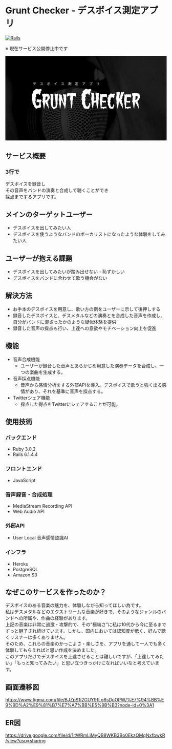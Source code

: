 # Grunt Checker - デスボイス測定アプリ
[![Rails](https://img.shields.io/badge/Rails-v6.1.4.4-CC0000)](https://rubygems.org/gems/rails/versions/6.1.4.4)

※ 現在サービス公開停止中です

![gruntchecker_ogp](https://raw.githubusercontent.com/snrrrns/grunt_checker/main/app/assets/images/ogp.png)

## サービス概要
### 3行で
デスボイスを録音し  
その音声をバンドの演奏と合成して聴くことができ  
採点までするアプリです。

## メインのターゲットユーザー
- デスボイスを出してみたい人
- デスボイスを使うようなバンドのボーカリストになったような体験をしてみたい人

## ユーザーが抱える課題
- デスボイスを出してみたいが踏み出せない・恥ずかしい
- デスボイスをバンドに合わせて歌う機会がない

## 解決方法
- お手本のデスボイスを用意し、歌い方の例をユーザーに示して後押しする
- 録音したデスボイスと、デスメタルなどの演奏とを合成した音声を作成し、自分がバンドに混ざったかのような疑似体験を提供
- 録音した音声の採点も行い、上達への意欲やモチベーション向上を促進

## 機能
- 音声合成機能  
  - ユーザーが録音した音声とあらかじめ用意した演奏データを合成し、一つの楽曲を生成する。
- 音声採点機能  
  - 音声から感情分析をする外部APIを導入。デスボイスで歌うと強く出る感情があり、それを基準に音声を採点する。
- Twitterシェア機能  
  - 採点した得点をTwitterにシェアすることが可能。

## 使用技術
### バックエンド
- Ruby 3.0.2
- Rails 6.1.4.4

### フロントエンド
- JavaScript

### 音声録音・合成処理
- MediaStream Recording API
- Web Audio API

### 外部API
- User Local 音声感情認識AI

### インフラ
- Heroku
- PostgreSQL
- Amazon S3

## なぜこのサービスを作ったのか？
デスボイスのある音楽の魅力を、体験しながら知ってほしい為です。   
私はデスメタルなどのエクストリームな音楽が好きで、そのようなジャンルのバンドへの所属や、作曲の経験があります。  
上記の音楽は非常に過激・攻撃的で、その"極端さ"に私は10代から今に至るまでずっと魅了され続けています。しかし、国内においては認知度が低く、好んで聴くリスナーは多くありません。  
そのため、これらの音楽のかっこよさ・楽しさを、アプリを通して一人でも多く体験してもらえればと思い作成を決めました。  
このアプリだけでデスボイスを上達させることは難しいですが、「上達してみたい」「もっと知ってみたい」と思い立つきっかけになればいいなと考えています。 

## 画面遷移図
https://www.figma.com/file/BJZpS1i2GUY9fLg6sDuOPW/%E7%94%BB%E9%9D%A2%E9%81%B7%E7%A7%BB%E5%9B%B3?node-id=0%3A1

## ER図
https://drive.google.com/file/d/1itWRmLiMyQB8WKB3Bo0EkzQMqNxfbwkR/view?usp=sharing
